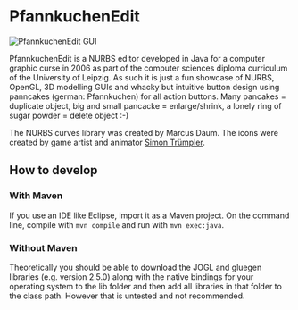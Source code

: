 # PfannkuchenEdit
![PfannkuchenEdit GUI](http://konradhoeffner.de/img/editor_tisch_mit_pokal.gif)

PfannkuchenEdit is a NURBS editor developed in Java for a computer graphic curse in 2006 as part of the computer sciences diploma curriculum of the University of Leipzig. As such it is just a fun showcase of NURBS, OpenGL, 3D modelling GUIs and whacky but intuitive button design using panncakes (german: Pfannkuchen) for all action buttons. Many pancakes = duplicate object, big and small pancacke = enlarge/shrink, a lonely ring of sugar powder = delete object :-)

The NURBS curves library was created by Marcus Daum.
The icons were created by game artist and animator [Simon Trümpler](http://simont.de/).

## How to develop
### With Maven
If you use an IDE like Eclipse, import it as a Maven project.
On the command line, compile with `mvn compile` and run with `mvn exec:java`.

### Without Maven
Theoretically you should be able to download the JOGL and gluegen libraries (e.g. version 2.5.0) along with the native bindings for your operating system to the lib folder and then add all libraries in that folder to the class path.
However that is untested and not recommended.
